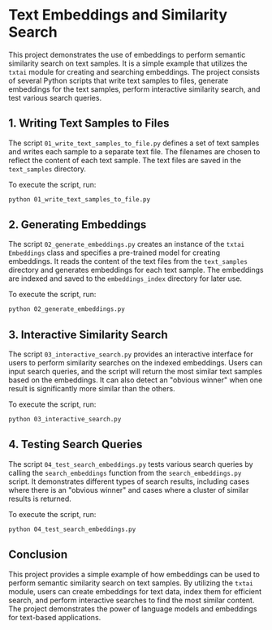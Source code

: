 # Text Embeddings and Similarity Search

This project demonstrates the use of embeddings to perform semantic similarity search on text samples. It is a simple example that utilizes the `txtai` module for creating and searching embeddings. The project consists of several Python scripts that write text samples to files, generate embeddings for the text samples, perform interactive similarity search, and test various search queries.

## 1. Writing Text Samples to Files

The script `01_write_text_samples_to_file.py` defines a set of text samples and writes each sample to a separate text file. The filenames are chosen to reflect the content of each text sample. The text files are saved in the `text_samples` directory.

To execute the script, run:

```bash
python 01_write_text_samples_to_file.py
```

## 2. Generating Embeddings

The script `02_generate_embeddings.py` creates an instance of the `txtai` `Embeddings` class and specifies a pre-trained model for creating embeddings. It reads the content of the text files from the `text_samples` directory and generates embeddings for each text sample. The embeddings are indexed and saved to the `embeddings_index` directory for later use.

To execute the script, run:

```bash
python 02_generate_embeddings.py
```

## 3. Interactive Similarity Search

The script `03_interactive_search.py` provides an interactive interface for users to perform similarity searches on the indexed embeddings. Users can input search queries, and the script will return the most similar text samples based on the embeddings. It can also detect an "obvious winner" when one result is significantly more similar than the others.

To execute the script, run:

```bash
python 03_interactive_search.py
```

## 4. Testing Search Queries

The script `04_test_search_embeddings.py` tests various search queries by calling the `search_embeddings` function from the `search_embeddings.py` script. It demonstrates different types of search results, including cases where there is an "obvious winner" and cases where a cluster of similar results is returned.

To execute the script, run:

```bash
python 04_test_search_embeddings.py
```

## Conclusion

This project provides a simple example of how embeddings can be used to perform semantic similarity search on text samples. By utilizing the `txtai` module, users can create embeddings for text data, index them for efficient search, and perform interactive searches to find the most similar content. The project demonstrates the power of language models and embeddings for text-based applications.
